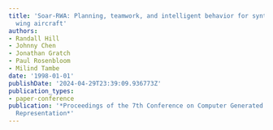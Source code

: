 ```yaml
---
title: 'Soar-RWA: Planning, teamwork, and intelligent behavior for synthetic rotary
  wing aircraft'
authors:
- Randall Hill
- Johnny Chen
- Jonathan Gratch
- Paul Rosenbloom
- Milind Tambe
date: '1998-01-01'
publishDate: '2024-04-29T23:39:09.936773Z'
publication_types:
- paper-conference
publication: '*Proceedings of the 7th Conference on Computer Generated Forces & Behavioral
  Representation*'
---
```

